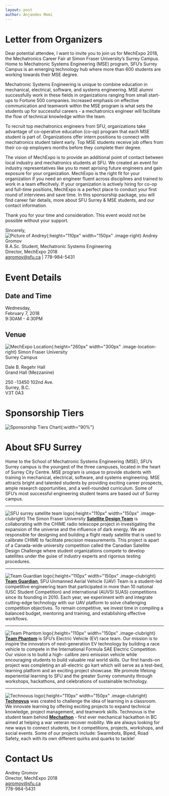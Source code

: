 ```yaml
---
layout: post
author: Anjandev Momi
---
```


# Letter from Organizers

Dear potential attendee,
I want to invite you to join us for MechExpo 2018, the Mechatronics Career Fair at Simon Fraser University’s Surrey Campus. Home to Mechatronic Systems Engineering (MSE) program, SFU’s Surrey Campus is an emerging technology hub where more than 600 students are working towards their MSE degree.

Mechatronic Systems Engineering is unique to combine education in mechanical, electrical, software, and systems engineering. MSE alumni successfully work in these fields in organizations ranging from small start-ups to Fortune 500 companies. Increased emphasis on effective communication and teamwork within the MSE program is what sets the students up for successful careers - a mechatronics engineer will facilitate the flow of technical knowledge within the team.

To recruit top mechatronics engineers from SFU, organizations take advantage of co-operative education (co-op) program that each MSE student is part of. Organizations offer intern positions to connect with mechatronics student talent early. Top MSE students receive job offers from their co-op employers months before they complete their degree. 

The vision of MechExpo is to provide an additional point of contact between local industry and mechatronics students at SFU. We created an event for industry representatives like you to meet aprising future engineers and gain exposure for your organization. MechExpo is the right fit for your organization if you need an engineer fluent across disciplines and trained to work in a team effecitvely. If your organization is actively hiring for co-op and full-time positions, MechExpo is a perfect place to conduct your first round of interviews and save time. In this sponsorship package, you will find career fair details, more about SFU Surrey & MSE students, and our contact information.

Thank you for your time and consideration. This event would not be possible without your support.

<style type="text/css">
.image-right{
  display: block;
  margin-left: auto;
  margin-right: 50%;
  float: right;
}
</style>


Sincerely,  <br>
![Picture of Andrey](/img/blog/2018-01-19/andrey.png "Picture of Andrey Gromov" ){:height="110px" width="150px" .image-right}
Andrey Gromov <br>
B.A.Sc. Student, Mechatronic Systems Engineering   <br>
Director, MechExpo 2018  <br>
agromov@sfu.ca | 778-984-5431  


# Event Details

## Date and Time

Wednesday,  <br>
February 7, 2018 <br>
9:30AM - 4:30PM <br>

## Venue
<style type="text/css">
.image-location-right{
  display: block;
  margin-left: auto;
  margin-right: 30%;
  float: right;
}
</style>


![MechExpo Location](/img/blog/2018-01-19/location.png "MechExpo Location" ){:height="260px" width="300px" .image-location-right} 
Simon Fraser University <br>
Surrey Campus <br>

Dale B. Regehr Hall <br>
Grand Hall (Mezzanine) <br>

250 -13450 102nd Ave. <br>
Surrey, B.C. <br>
V3T 0A3  <br>

# Sponsorship Tiers
![Sponsorship Tiers Chart](/img/blog/2018-01-19/sponsorship.png "Sponsorship Tiers Chart" ){:width="90%"}

# About SFU Surrey

<style type="text/css">
.image-left{
  display: block;
  margin-left: auto;
  margin-right: auto;
  float: left;
}
</style>


<style type="text/css">
.image-clubright{
  display: block;
  margin-left: auto;
  margin-right: auto;
  float: right;
}
</style>


Home to the School of Mechatronic Systems Engineering (MSE), SFU’s Surrey campus is the youngest of the three campuses, located in the heart of Surrey City Centre. MSE program is unique to provide students with training in mechanical, electrical, software, and systems engineering. MSE attracts bright and talented students by providing exciting career prospects, ample research opportunities, and a well-rounded curriculum. Some of SFU’s most successful engineering student teams are based out of Surrey campus.

---
![SFU surrey satellite team logo](/img/blog/2018-01-19/satellite.png "SFU surrey satellite team" ){:height="110px" width="150px" .image-clubright} 
The Simon Fraser University [**Satellite Design Team**](http://sfusat.com/) is collaborating with the CHIME radio telescope project in investigating the expansion of the universe and the influence of dark energy. We are responsible for designing and building a flight ready satellite that is used to calibrate CHIME to facilitate precision measurements. This project is apart of a Canada-wide university competition called the Canadian Satellite Design Challenge where student organizations compete to develop satellites under the guise of industry experts and rigorous testing procedures.

---
![Team Guardian logo](/img/blog/2018-01-19/guardian.png "Team Guardian" ){:height="110px" width="150px" .image-clubright}
[**Team Guardian**](http://www.teamguardian.ca/), SFU Unmanned Aerial Vehicle (UAV) Team is a student-led competitive engineering team that participated in more than 10 national (USC Student Competition) and international (AUVSI SUAS) competitions since its founding in 2010. Each  year, we experiment with and integrate cutting-edge technology with our UAV platform to solve  challenging competition objectives. To remain competitive, we invest time in compiling a balanced budget, mentoring and training, and establishing effective workflows.

---
![Team Phantom logo](/img/blog/2018-01-19/phantom.png "Team Phantom" ){:height="110px" width="150px" .image-clubright}
[**Team Phantom**](https://www.teamphantom.ca/) is SFU’s Electric Vehicle (EV) race team. Our mission is to inspire the innovators of next-generation EV technology by building a race vehicle to compete in the International Formula SAE  Electric Competition. Our vision is to build a high- calibre zero emission vehicle while encouraging  students to build valuable real world skills. Our first hands-on project was completing an all-electric go kart which will serve as a test-bed, learning platform and an exciting project showcase. We promote lifelong experiential learning to SFU and the greater Surrey community through workshops, hackathons, and celebrations of sustainable technology.

---

![Technovus logo](/img/blog/2018-01-19/technovus.png "Technovus" ){:height="110px" width="150px" .image-clubright}
[**Technovus**](http://www.technovus.ca/) was created to challenge the idea of learning in a classroom. We innovate learning by offering exciting projects to expand technical knowledge, project management, and teamwork skills. Technovus is the student team behind [**Mechathon**](https://www.facebook.com/events/676118409218337/) - first ever mechanical hackathon in BC aimed at helping a war veteran recover mobility. We are always looking for new ways to connect students, be it competitions, projects, workshops, and social events. Some of our projects include: Swarmbots, Biped, Road Safety, each with its own different quirks and quarks to tackle! 

# Contact Us
Andrey Gromov <br>
Director, MechExpo 2018 <br>
agromov@sfu.ca <br>
778-984-5431 <br>


